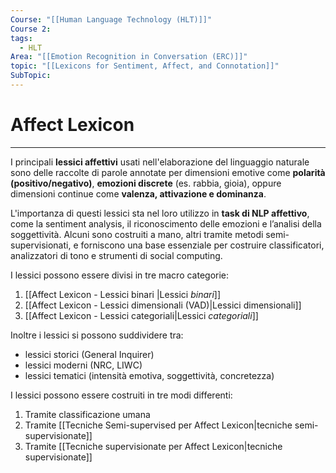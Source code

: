 ```yaml
---
Course: "[[Human Language Technology (HLT)]]"
Course 2: 
tags:
  - HLT
Area: "[[Emotion Recognition in Conversation (ERC)]]"
topic: "[[Lexicons for Sentiment, Affect, and Connotation]]"
SubTopic:
---
```

# Affect Lexicon
---
I principali **lessici affettivi** usati nell'elaborazione del linguaggio naturale sono delle raccolte di parole annotate per dimensioni emotive come **polarità (positivo/negativo)**, **emozioni discrete** (es. rabbia, gioia), oppure dimensioni continue come **valenza, attivazione e dominanza**.

L'importanza di questi lessici sta nel loro utilizzo in **task di NLP affettivo**, come la sentiment analysis, il riconoscimento delle emozioni e l’analisi della soggettività. 
Alcuni sono costruiti a mano, altri tramite metodi semi-supervisionati, e forniscono una base essenziale per costruire classificatori, analizzatori di tono e strumenti di social computing.

I lessici possono essere divisi in tre macro categorie:
1. [[Affect Lexicon - Lessici binari |Lessici *binari*]] 
2. [[Affect Lexicon - Lessici dimensionali (VAD)|Lessici dimensionali]]
3. [[Affect Lexicon - Lessici categoriali|Lessici *categoriali*]]

Inoltre i lessici si possono suddividere tra:
- lessici storici (General Inquirer)
- lessici moderni (NRC, LIWC)
- lessici tematici (intensità emotiva, soggettività, concretezza)


I lessici possono essere costruiti in tre modi differenti:
1. Tramite classificazione umana
2. Tramite [[Tecniche Semi-supervised per Affect Lexicon|tecniche semi-supervisionate]]
3. Tramite [[Tecniche supervisionate per Affect Lexicon|tecniche supervisionate]]
